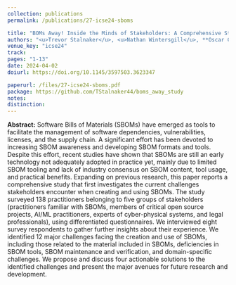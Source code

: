 ```yaml
---
collection: publications
permalink: /publications/27-icse24-sboms

title: "BOMs Away! Inside the Minds of Stakeholders: A Comprehensive Study of Bills of Materials for Software Systems"
authors: "<u>Trevor Stalnaker</u>, <u>Nathan Wintersgill</u>, **Oscar Chaparro**, Massimiliano Di Penta, Daniel German, and Denys Poshyvanyk"
venue_key: "icse24"
track: 
pages: "1-13"
date: 2024-04-02
doiurl: https://doi.org/10.1145/3597503.3623347

paperurl: /files/27-icse24-sboms.pdf
package: https://github.com/TStalnaker44/boms_away_study
notes: 
distinction: 
---
```


**Abstract:** Software Bills of Materials (SBOMs) have emerged as tools to facilitate the management of software dependencies, vulnerabilities, licenses, and the supply chain. A significant effort has been devoted to increasing SBOM awareness and developing SBOM formats and tools. Despite this effort, recent studies have shown that SBOMs are still an early technology not adequately adopted in practice yet, mainly due to limited SBOM tooling and lack of industry consensus on SBOM content, tool usage, and practical benefits. Expanding on previous research, this paper reports a comprehensive study that first investigates the current challenges stakeholders encounter when creating and using SBOMs. The study surveyed 138 practitioners belonging to five groups of stakeholders (practitioners familiar with SBOMs, members of critical open source projects, AI/ML practitioners, experts of cyber-physical systems, and legal professionals), using differentiated questionnaires. We interviewed eight survey respondents to gather further insights about their experience. We identified 12 major challenges facing the creation and use of SBOMs, including those related to the material included in SBOMs, deficiencies in SBOM tools, SBOM maintenance and verification, and domain-specific challenges. We propose and discuss four actionable solutions to the identified challenges and present the major avenues for future research and development.